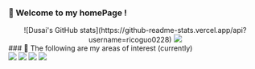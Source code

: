 ### 🥳 Welcome to my homePage !
<div align="center">
  ![Dusai's GitHub stats](https://github-readme-stats.vercel.app/api?username=ricoguo0228)
  <img src="https://github-readme-stats.vercel.app/api/top-langs/?username=ricoguo0228&layout=compact&langs_count=6&text_color=000&icon_color=fff&theme=graywhite" />
</div>
### 📖 The following are my areas of interest (currently)
<div>
  <img src="https://img.shields.io/badge/Java-red">
  <img src="https://img.shields.io/badge/iOS-Swift-blue">
   <img src="https://img.shields.io/badge/Mechine Learning-green">
  <img src="https://img.shields.io/badge/Deep Learning-NLP-violet">
 
</div>

